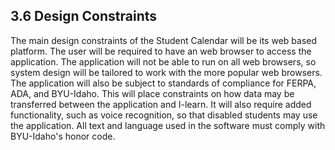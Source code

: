 ## 3.6 Design Constraints

The main design constraints of the Student Calendar will be its web based platform. The user will be required to have an web browser to access the application. The application will not be able to run on all web browsers, so system design will be tailored to work with the more popular web browsers. The application will also be subject to standards of compliance for FERPA, ADA, and BYU-Idaho. This will place constraints on how data may be transferred between the application and I-learn. It will also require added functionality, such as voice recognition, so that disabled students may use the application. All text and language used in the software must comply with BYU-Idaho's honor code.

